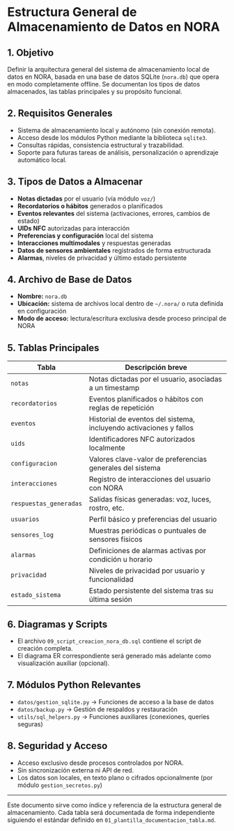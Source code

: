 # Estructura General de Almacenamiento de Datos en NORA

## 1. Objetivo

Definir la arquitectura general del sistema de almacenamiento local de datos en NORA, basada en una base de datos SQLite (`nora.db`) que opera en modo completamente offline. Se documentan los tipos de datos almacenados, las tablas principales y su propósito funcional.

## 2. Requisitos Generales

* Sistema de almacenamiento local y autónomo (sin conexión remota).
* Acceso desde los módulos Python mediante la biblioteca `sqlite3`.
* Consultas rápidas, consistencia estructural y trazabilidad.
* Soporte para futuras tareas de análisis, personalización o aprendizaje automático local.

## 3. Tipos de Datos a Almacenar

* **Notas dictadas** por el usuario (vía módulo `voz/`)
* **Recordatorios o hábitos** generados o planificados
* **Eventos relevantes** del sistema (activaciones, errores, cambios de estado)
* **UIDs NFC** autorizadas para interacción
* **Preferencias y configuración** local del sistema
* **Interacciones multimodales** y respuestas generadas
* **Datos de sensores ambientales** registrados de forma estructurada
* **Alarmas**, niveles de privacidad y último estado persistente

## 4. Archivo de Base de Datos

* **Nombre:** `nora.db`
* **Ubicación:** sistema de archivos local dentro de `~/.nora/` o ruta definida en configuración
* **Modo de acceso:** lectura/escritura exclusiva desde proceso principal de NORA

## 5. Tablas Principales

| Tabla                  | Descripción breve                                                  |
| ---------------------- | ------------------------------------------------------------------ |
| `notas`                | Notas dictadas por el usuario, asociadas a un timestamp            |
| `recordatorios`        | Eventos planificados o hábitos con reglas de repetición            |
| `eventos`              | Historial de eventos del sistema, incluyendo activaciones y fallos |
| `uids`                 | Identificadores NFC autorizados localmente                         |
| `configuracion`        | Valores clave-valor de preferencias generales del sistema          |
| `interacciones`        | Registro de interacciones del usuario con NORA                     |
| `respuestas_generadas` | Salidas físicas generadas: voz, luces, rostro, etc.                |
| `usuarios`             | Perfil básico y preferencias del usuario                           |
| `sensores_log`         | Muestras periódicas o puntuales de sensores físicos                |
| `alarmas`              | Definiciones de alarmas activas por condición u horario            |
| `privacidad`           | Niveles de privacidad por usuario y funcionalidad                  |
| `estado_sistema`       | Estado persistente del sistema tras su última sesión               |

## 6. Diagramas y Scripts

* El archivo `09_script_creacion_nora_db.sql` contiene el script de creación completa.
* El diagrama ER correspondiente será generado más adelante como visualización auxiliar (opcional).

## 7. Módulos Python Relevantes

* `datos/gestion_sqlite.py` → Funciones de acceso a la base de datos
* `datos/backup.py` → Gestión de respaldos y restauración
* `utils/sql_helpers.py` → Funciones auxiliares (conexiones, queries seguras)

## 8. Seguridad y Acceso

* Acceso exclusivo desde procesos controlados por NORA.
* Sin sincronización externa ni API de red.
* Los datos son locales, en texto plano o cifrados opcionalmente (por módulo `gestion_secretos.py`)

---

Este documento sirve como índice y referencia de la estructura general de almacenamiento. Cada tabla será documentada de forma independiente siguiendo el estándar definido en `01_plantilla_documentacion_tabla.md`.
